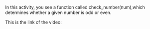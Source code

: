 In this activity, you see a function called check_number(num),which determines whether a given number is odd or even.

This is the link of the video:

